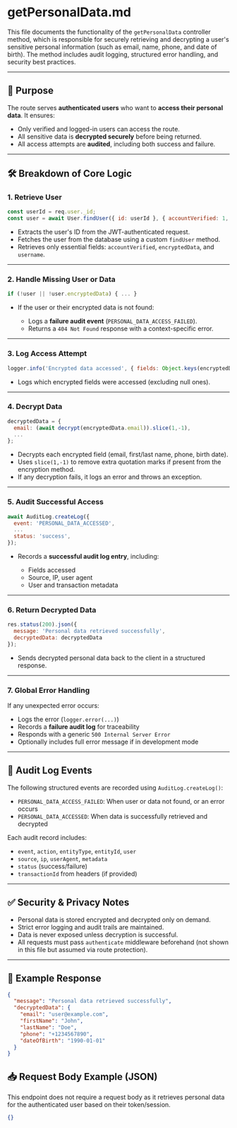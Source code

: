# getPersonalData.md

This file documents the functionality of the `getPersonalData` controller method, which is responsible for securely retrieving and decrypting a user's sensitive personal information (such as email, name, phone, and date of birth). The method includes audit logging, structured error handling, and security best practices.

---

## 🧠 Purpose

The route serves **authenticated users** who want to **access their personal data**. It ensures:
- Only verified and logged-in users can access the route.
- All sensitive data is **decrypted securely** before being returned.
- All access attempts are **audited**, including both success and failure.

---

## 🛠️ Breakdown of Core Logic

### 1. **Retrieve User**
```js
const userId = req.user._id;
const user = await User.findUser({ id: userId }, { accountVerified: 1, encryptedData: 1, username: 1 });
````

* Extracts the user's ID from the JWT-authenticated request.
* Fetches the user from the database using a custom `findUser` method.
* Retrieves only essential fields: `accountVerified`, `encryptedData`, and `username`.

---

### 2. **Handle Missing User or Data**

```js
if (!user || !user.encryptedData) { ... }
```

* If the user or their encrypted data is not found:

  * Logs a **failure audit event** (`PERSONAL_DATA_ACCESS_FAILED`).
  * Returns a `404 Not Found` response with a context-specific error.

---

### 3. **Log Access Attempt**

```js
logger.info('Encrypted data accessed', { fields: Object.keys(encryptedData).filter(k => encryptedData[k] !== null) });
```

* Logs which encrypted fields were accessed (excluding null ones).

---

### 4. **Decrypt Data**

```js
decryptedData = {
  email: (await decrypt(encryptedData.email)).slice(1,-1),
  ...
};
```

* Decrypts each encrypted field (email, first/last name, phone, birth date).
* Uses `slice(1,-1)` to remove extra quotation marks if present from the encryption method.
* If any decryption fails, it logs an error and throws an exception.

---

### 5. **Audit Successful Access**

```js
await AuditLog.createLog({
  event: 'PERSONAL_DATA_ACCESSED',
  ...
  status: 'success',
});
```

* Records a **successful audit log entry**, including:

  * Fields accessed
  * Source, IP, user agent
  * User and transaction metadata

---

### 6. **Return Decrypted Data**

```js
res.status(200).json({
  message: 'Personal data retrieved successfully',
  decryptedData: decryptedData
});
```

* Sends decrypted personal data back to the client in a structured response.

---

### 7. **Global Error Handling**

If any unexpected error occurs:

* Logs the error (`logger.error(...)`)
* Records a **failure audit log** for traceability
* Responds with a generic `500 Internal Server Error`
* Optionally includes full error message if in development mode

---

## 🧾 Audit Log Events

The following structured events are recorded using `AuditLog.createLog()`:

* `PERSONAL_DATA_ACCESS_FAILED`: When user or data not found, or an error occurs
* `PERSONAL_DATA_ACCESSED`: When data is successfully retrieved and decrypted

Each audit record includes:

* `event`, `action`, `entityType`, `entityId`, `user`
* `source`, `ip`, `userAgent`, `metadata`
* `status` (success/failure)
* `transactionId` from headers (if provided)

---

## ✅ Security & Privacy Notes

* Personal data is stored encrypted and decrypted only on demand.
* Strict error logging and audit trails are maintained.
* Data is never exposed unless decryption is successful.
* All requests must pass `authenticate` middleware beforehand (not shown in this file but assumed via route protection).

---

## 🧪 Example Response

```json
{
  "message": "Personal data retrieved successfully",
  "decryptedData": {
    "email": "user@example.com",
    "firstName": "John",
    "lastName": "Doe",
    "phone": "+1234567890",
    "dateOfBirth": "1990-01-01"
  }
}
```

## 📥 Request Body Example (JSON)

This endpoint does not require a request body as it retrieves personal data for the authenticated user based on their token/session.

```json
{}
